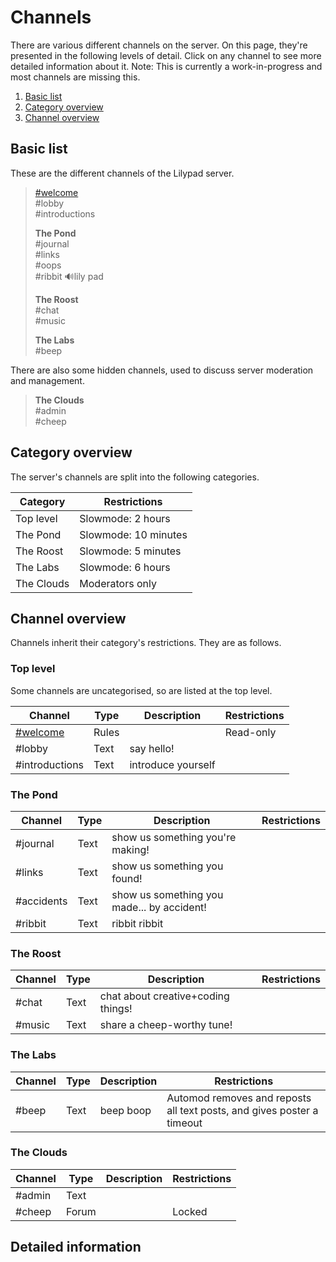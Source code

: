 # Channels

There are various different channels on the server. On this page, they're presented in the following levels of detail. Click on any channel to see more detailed information about it. Note: This is currently a work-in-progress and most channels are missing this.

1. [Basic list](#Basic-list)
2. [Category overview](#Category-overview)
3. [Channel overview](#Channel-overview)

## Basic list

These are the different channels of the Lilypad server.

> [#welcome](channels/welcome.md)<br>
#lobby<br>
#introductions
>    
> **The Pond**<br>
#journal<br>
#links<br>
#oops<br>
#ribbit
🔊lily pad
> 
> **The Roost**<br>
#chat<br>
#music
> 
> **The Labs**<br>
#beep

There are also some hidden channels, used to discuss server moderation and management.

> **The Clouds**<br>
#admin<br>
#cheep

## Category overview

The server's channels are split into the following categories.

|Category|Restrictions|
|--|--|
|Top level|Slowmode: 2 hours|
|The Pond|Slowmode: 10 minutes|
|The Roost|Slowmode: 5 minutes|
|The Labs|Slowmode: 6 hours|
|The Clouds|Moderators only|

## Channel overview

Channels inherit their category's restrictions. They are as follows.

### Top level

Some channels are uncategorised, so are listed at the top level.

|Channel|Type|Description|Restrictions|
|--|--|--|--|
|[#welcome](channels/welcome.md)|Rules||Read-only|
|#lobby|Text|say hello!||
|#introductions|Text|introduce yourself||

### The Pond

|Channel|Type|Description|Restrictions|
|--|--|--|--|
|#journal|Text|show us something you're making!||
|#links|Text|show us something you found!||
|#accidents|Text|show us something you made... by accident!||
|#ribbit|Text|ribbit ribbit||

### The Roost

|Channel|Type|Description|Restrictions|
|--|--|--|--|
|#chat|Text|chat about creative+coding things!||
|#music|Text|share a cheep-worthy tune!||

### The Labs

|Channel|Type|Description|Restrictions|
|--|--|--|--|
|#beep|Text|beep boop|Automod removes and reposts all text posts, and gives poster a timeout|

### The Clouds

|Channel|Type|Description|Restrictions|
|--|--|--|--|
|#admin|Text|||
|#cheep|Forum||Locked|

## Detailed information


